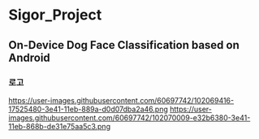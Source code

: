 # Sigor_Project

## On-Device Dog Face Classification based on Android

### 로고

https://user-images.githubusercontent.com/60697742/102069416-17525480-3e41-11eb-889a-d0d07dba2a46.png
https://user-images.githubusercontent.com/60697742/102070009-e32b6380-3e41-11eb-868b-de31e75aa5c3.png

